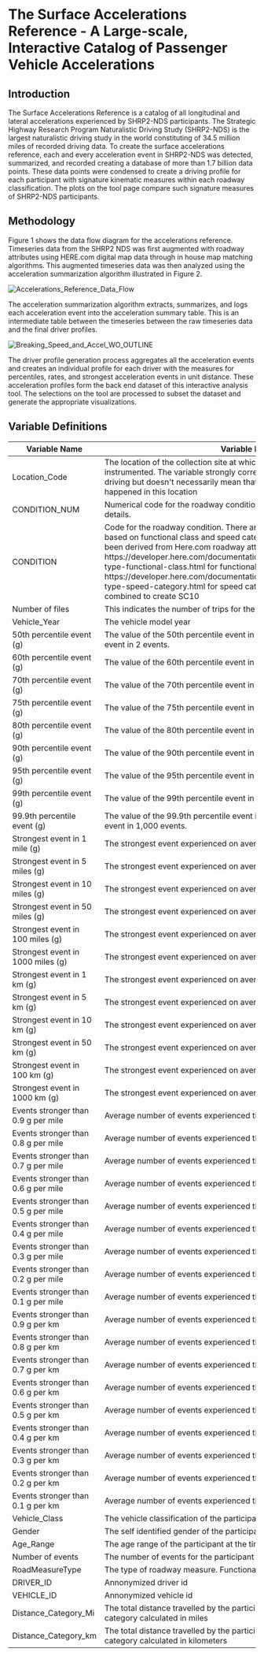 # The Surface Accelerations Reference - A Large-scale, Interactive Catalog of Passenger Vehicle Accelerations

## Introduction

The Surface Accelerations Reference is a catalog of all longitudinal and lateral accelerations experienced by SHRP2-NDS participants.
The Strategic Highway Research Program Naturalistic Driving Study (SHRP2-NDS) is the largest naturalistic driving study in the world constituting of 34.5 million miles of recorded driving data. To create the surface accelerations reference, each and every acceleration event in SHRP2-NDS was detected, summarized, and recorded creating a database of more than 1.7 billion data points. These data points were condensed to create a driving profile for each participant with signature kinematic measures within each roadway classification. The plots on the tool page compare such signature measures of SHRP2-NDS participants. 


## Methodology

Figure 1 shows the data flow diagram for the accelerations reference. Timeseries data from the SHRP2 NDS was first augmented with roadway attributes using HERE.com digital map data through in house map matching algorithms. This augmented timeseries data was then analyzed using the acceleration summarization algorithm illustrated in Figure 2.

![Accelerations_Reference_Data_Flow](https://user-images.githubusercontent.com/35648460/232153898-3fd2abc9-bf8f-4cd8-a9fb-6507c9a2768e.svg)

<!--
</br>
<figure>
<img src="Accelerations_Reference_Data_Flow.svg" alt="drawing" class="center" style="display: block;  margin-left: auto;  margin-right: auto;  width: 80%;" />
<figcaption>Figure 1 - Data flow diagram for the accelerations reference.</figcaption>
</figure>
</br>
-->

The acceleration summarization algorithm extracts, summarizes, and logs each acceleration event into the acceleration summary table. This is an intermediate table between the timeseries between the raw timeseries data and the final driver profiles.

![Breaking_Speed_and_Accel_WO_OUTLINE](https://user-images.githubusercontent.com/35648460/232154478-b075f1b4-b78e-42a6-8ff5-4e04b72a0aa1.svg)


<!--
</br>
<figure>
<img src="Breaking_Speed_and_Accel_WO_OUTLINE.svg" alt="drawing" class="center" style="display: block;  margin-left: auto;  margin-right: auto;  width: 100%;" />
<figcaption>Figure 2 - Extracting accelerations and decelerations periods from IMU and speed timeseries data.</figcaption>
</figure>
</br>
-->

The driver profile generation process aggregates all the acceleration events and creates an individual profile for each driver with the measures for percentiles, rates, and strongest acceleration events in unit distance. These acceleration profiles form the back end dataset of this interactive analysis tool. The selections on the tool are processed to subset the dataset and generate the appropriate visualizations.


## Variable Definitions

<div class="tg-wrap"><table class="tg">
<thead>
  <tr>
    <th class="tg-dogz">Variable Name</th>
    <th class="tg-dogz">Variable Definition</th>
  </tr>
</thead>
<tbody>
  <tr>
    <td class="tg-alz1">Location_Code</td>
    <td class="tg-alz1">The location of the collection site at which the participant's vehicle was instrumented. The variable strongly correlates with the actual location of the driving but doesn't necessarily mean that all the driving by the participant happened in this location</td>
  </tr>
  <tr>
    <td class="tg-0lax">CONDITION_NUM</td>
    <td class="tg-0lax">Numerical code for the roadway condition. See Condition variable for more details.</td>
  </tr>
  <tr>
    <td class="tg-alz1">CONDITION</td>
    <td class="tg-alz1">Code for the roadway condition. There are two types of roadway conditions based on functional class and speed category. These roadway attributes have been derived from Here.com roadway attributes. See https://developer.here.com/documentation/routing/dev_guide/topics/resource-type-functional-class.html for functional class descriptions and https://developer.here.com/documentation/geocoder/dev_guide/topics/resource-type-speed-category.html for speed category descriptions. SC6-SC8 have been combined to create SC10</td>
  </tr>
  <tr>
    <td class="tg-0lax">Number of files</td>
    <td class="tg-0lax">This indicates the number of trips for the participant with valid data</td>
  </tr>
  <tr>
    <td class="tg-alz1">Vehicle_Year</td>
    <td class="tg-alz1">The vehicle model year</td>
  </tr>
  <tr>
    <td class="tg-0lax">50th percentile event (g)</td>
    <td class="tg-0lax">The value of the 50th percentile event in g. This corresponds to the strongest event in 2 events.</td>
  </tr>
  <tr>
    <td class="tg-alz1">60th percentile event (g)</td>
    <td class="tg-alz1">The value of the 60th percentile event in g</td>
  </tr>
  <tr>
    <td class="tg-0lax">70th percentile event (g)</td>
    <td class="tg-0lax">The value of the 70th percentile event in g</td>
  </tr>
  <tr>
    <td class="tg-alz1">75th percentile event (g)</td>
    <td class="tg-alz1">The value of the 75th percentile event in g</td>
  </tr>
  <tr>
    <td class="tg-0lax">80th percentile event (g)</td>
    <td class="tg-0lax">The value of the 80th percentile event in g</td>
  </tr>
  <tr>
    <td class="tg-alz1">90th percentile event (g)</td>
    <td class="tg-alz1">The value of the 90th percentile event in g</td>
  </tr>
  <tr>
    <td class="tg-0lax">95th percentile event (g)</td>
    <td class="tg-0lax">The value of the 95th percentile event in g</td>
  </tr>
  <tr>
    <td class="tg-alz1">99th percentile event (g)</td>
    <td class="tg-alz1">The value of the 99th percentile event in g</td>
  </tr>
  <tr>
    <td class="tg-0lax">99.9th percentile event (g)</td>
    <td class="tg-0lax">The value of the 99.9th percentile event in g. This corresponds to the strongest event in 1,000 events.</td>
  </tr>
  <tr>
    <td class="tg-alz1">Strongest event in 1 mile (g)</td>
    <td class="tg-alz1">The strongest event experienced on average once every mile</td>
  </tr>
  <tr>
    <td class="tg-0lax">Strongest event in 5 miles (g)</td>
    <td class="tg-0lax">The strongest event experienced on average once every 5 miles</td>
  </tr>
  <tr>
    <td class="tg-alz1">Strongest event in 10 miles (g)</td>
    <td class="tg-alz1">The strongest event experienced on average once every 10 miles</td>
  </tr>
  <tr>
    <td class="tg-0lax">Strongest event in 50 miles (g)</td>
    <td class="tg-0lax">The strongest event experienced on average once every 50 miles</td>
  </tr>
  <tr>
    <td class="tg-alz1">Strongest event in 100 miles (g)</td>
    <td class="tg-alz1">The strongest event experienced on average once every 100 miles</td>
  </tr>
  <tr>
    <td class="tg-0lax">Strongest event in 1000 miles (g)</td>
    <td class="tg-0lax">The strongest event experienced on average once every 1,000 miles</td>
  </tr>
  <tr>
    <td class="tg-alz1">Strongest event in 1 km (g)</td>
    <td class="tg-alz1">The strongest event experienced on average once every kilometer</td>
  </tr>
  <tr>
    <td class="tg-0lax">Strongest event in 5 km (g)</td>
    <td class="tg-0lax">The strongest event experienced on average once every 5 kilometer</td>
  </tr>
  <tr>
    <td class="tg-alz1">Strongest event in 10 km (g)</td>
    <td class="tg-alz1">The strongest event experienced on average once every 10 kilometer</td>
  </tr>
  <tr>
    <td class="tg-0lax">Strongest event in 50 km (g)</td>
    <td class="tg-0lax">The strongest event experienced on average once every 50 kilometer</td>
  </tr>
  <tr>
    <td class="tg-alz1">Strongest event in 100 km (g)</td>
    <td class="tg-alz1">The strongest event experienced on average once every 100 kilometer</td>
  </tr>
  <tr>
    <td class="tg-0lax">Strongest event in 1000 km (g)</td>
    <td class="tg-0lax">The strongest event experienced on average once every 1,000 kilometer</td>
  </tr>
  <tr>
    <td class="tg-alz1">Events stronger than 0.9 g per mile</td>
    <td class="tg-alz1">Average number of events experienced that were stronger than 0.9g per mile</td>
  </tr>
  <tr>
    <td class="tg-0lax">Events stronger than 0.8 g per mile</td>
    <td class="tg-0lax">Average number of events experienced that were stronger than 0.8g per mile</td>
  </tr>
  <tr>
    <td class="tg-alz1">Events stronger than 0.7 g per mile</td>
    <td class="tg-alz1">Average number of events experienced that were stronger than 0.7g per mile</td>
  </tr>
  <tr>
    <td class="tg-0lax">Events stronger than 0.6 g per mile</td>
    <td class="tg-0lax">Average number of events experienced that were stronger than 0.6g per mile</td>
  </tr>
  <tr>
    <td class="tg-alz1">Events stronger than 0.5 g per mile</td>
    <td class="tg-alz1">Average number of events experienced that were stronger than 0.5g per mile</td>
  </tr>
  <tr>
    <td class="tg-0lax">Events stronger than 0.4 g per mile</td>
    <td class="tg-0lax">Average number of events experienced that were stronger than 0.4g per mile</td>
  </tr>
  <tr>
    <td class="tg-alz1">Events stronger than 0.3 g per mile</td>
    <td class="tg-alz1">Average number of events experienced that were stronger than 0.3g per mile</td>
  </tr>
  <tr>
    <td class="tg-0lax">Events stronger than 0.2 g per mile</td>
    <td class="tg-0lax">Average number of events experienced that were stronger than 0.2g per mile</td>
  </tr>
  <tr>
    <td class="tg-alz1">Events stronger than 0.1 g per mile</td>
    <td class="tg-alz1">Average number of events experienced that were stronger than 0.1g per mile</td>
  </tr>
  <tr>
    <td class="tg-0lax">Events stronger than 0.9 g per km</td>
    <td class="tg-0lax">Average number of events experienced that were stronger than 0.9g per km</td>
  </tr>
  <tr>
    <td class="tg-alz1">Events stronger than 0.8 g per km</td>
    <td class="tg-alz1">Average number of events experienced that were stronger than 0.8g per km</td>
  </tr>
  <tr>
    <td class="tg-0lax">Events stronger than 0.7 g per km</td>
    <td class="tg-0lax">Average number of events experienced that were stronger than 0.7g per km</td>
  </tr>
  <tr>
    <td class="tg-alz1">Events stronger than 0.6 g per km</td>
    <td class="tg-alz1">Average number of events experienced that were stronger than 0.6g per km</td>
  </tr>
  <tr>
    <td class="tg-0lax">Events stronger than 0.5 g per km</td>
    <td class="tg-0lax">Average number of events experienced that were stronger than 0.5g per km</td>
  </tr>
  <tr>
    <td class="tg-alz1">Events stronger than 0.4 g per km</td>
    <td class="tg-alz1">Average number of events experienced that were stronger than 0.4g per km</td>
  </tr>
  <tr>
    <td class="tg-0lax">Events stronger than 0.3 g per km</td>
    <td class="tg-0lax">Average number of events experienced that were stronger than 0.3g per km</td>
  </tr>
  <tr>
    <td class="tg-alz1">Events stronger than 0.2 g per km</td>
    <td class="tg-alz1">Average number of events experienced that were stronger than 0.2g per km</td>
  </tr>
  <tr>
    <td class="tg-0lax">Events stronger than 0.1 g per km</td>
    <td class="tg-0lax">Average number of events experienced that were stronger than 0.1g per km</td>
  </tr>
  <tr>
    <td class="tg-alz1">Vehicle_Class</td>
    <td class="tg-alz1">The vehicle classification of the participant's vehicle</td>
  </tr>
  <tr>
    <td class="tg-0lax">Gender</td>
    <td class="tg-0lax">The self identified gender of the participant at the time of enrollment in the study</td>
  </tr>
  <tr>
    <td class="tg-alz1">Age_Range</td>
    <td class="tg-alz1">The age range of the participant at the time of enrollment in the study</td>
  </tr>
  <tr>
    <td class="tg-0lax">Number of events</td>
    <td class="tg-0lax">The number of events for the participant that match the roadway condition</td>
  </tr>
  <tr>
    <td class="tg-alz1">RoadMeasureType</td>
    <td class="tg-alz1">The type of roadway measure. Functional class (FC) versus speed category (SC).</td>
  </tr>
  <tr>
    <td class="tg-0lax">DRIVER_ID</td>
    <td class="tg-0lax">Annonymized driver id</td>
  </tr>
  <tr>
    <td class="tg-alz1">VEHICLE_ID</td>
    <td class="tg-alz1">Annonymized vehicle id</td>
  </tr>
  <tr>
    <td class="tg-0lax">Distance_Category_Mi</td>
    <td class="tg-0lax">The total distance travelled by the participant in the particular roadway condition category calculated in miles</td>
  </tr>
  <tr>
    <td class="tg-alz1">Distance_Category_km</td>
    <td class="tg-alz1">The total distance travelled by the participant in the particular roadway condition category calculated in kilometers</td>
  </tr>
</tbody>
</table></div>

